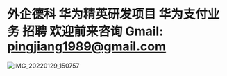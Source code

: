 # 外企德科 华为精英研发项目 华为支付业务 招聘 欢迎前来咨询 Gmail: pingjiang1989@gmail.com

![IMG_20220129_150757](https://user-images.githubusercontent.com/961856/151651531-0bc96fce-aa07-4d0c-b508-3a07c2f49d9e.jpg)
